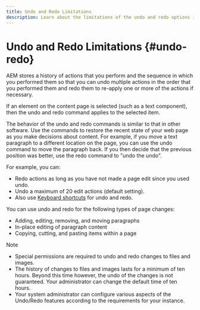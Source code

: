 ```yaml
---
title: Undo and Redo Limitations
description: Learn about the limitations of the undo and redo options in the AEM page editor.
---
```


# Undo and Redo Limitations {#undo-redo}

AEM stores a history of actions that you perform and the sequence in which you performed them so that you can undo multiple actions in the order that you performed them and redo them to re-apply one or more of the actions if necessary.

If an element on the content page is selected (such as a text component), then the undo and redo command applies to the selected item.

The behavior of the undo and redo commands is similar to that in other software. Use the commands to restore the recent state of your web page as you make decisions about content. For example, if you move a text paragraph to a different location on the page, you can use the undo command to move the paragraph back. If you then decide that the previous position was better, use the redo command to "undo the undo".

For example, you can:

* Redo actions as long as you have not made a page edit since you used undo.
* Undo a maximum of 20 edit actions (default setting).
* Also use [Keyboard shortcuts](/help/sites-cloud/authoring/sites-console/keyboard-shortcuts.md) for undo and redo.

You can use undo and redo for the following types of page changes:

* Adding, editing, removing, and moving paragraphs
* In-place editing of paragraph content
* Copying, cutting, and pasting items within a page

>[!NOTE]
>
>* Special permissions are required to undo and redo changes to files and images.
>* The history of changes to files and images lasts for a minimum of ten hours. Beyond this time however, the undo of the changes is not guaranteed. Your administrator can change the default time of ten hours.
>* Your system administrator can configure various aspects of the Undo/Redo features according to the requirements for your instance.
